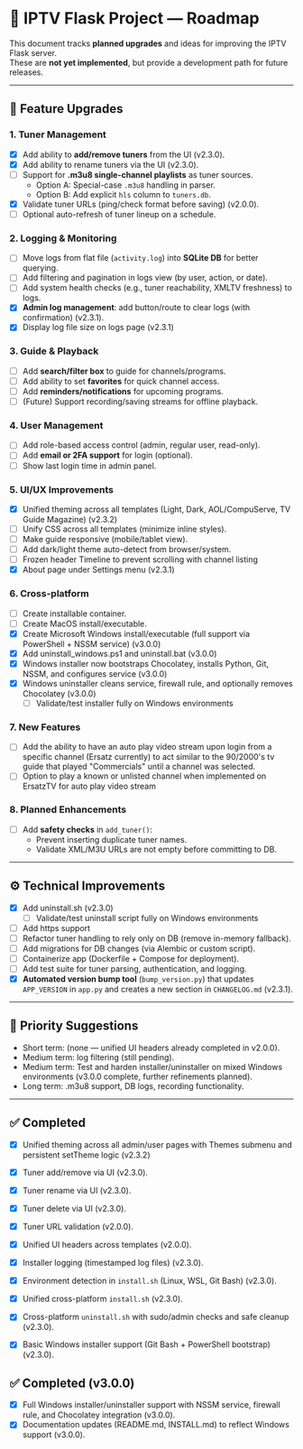 # 📌 IPTV Flask Project — Roadmap

This document tracks **planned upgrades** and ideas for improving the IPTV Flask server.  
These are **not yet implemented**, but provide a development path for future releases.

---

## 🔮 Feature Upgrades

### 1. Tuner Management
- [x] Add ability to **add/remove tuners** from the UI (v2.3.0).
- [x] Add ability to rename tuners via the UI (v2.3.0).  
- [ ] Support for **.m3u8 single-channel playlists** as tuner sources.  
  - Option A: Special-case `.m3u8` handling in parser.  
  - Option B: Add explicit `hls` column to `tuners.db`.  
- [x] Validate tuner URLs (ping/check format before saving) (v2.0.0).  
- [ ] Optional auto-refresh of tuner lineup on a schedule.

### 2. Logging & Monitoring
- [ ] Move logs from flat file (`activity.log`) into **SQLite DB** for better querying.  
- [ ] Add filtering and pagination in logs view (by user, action, or date).  
- [ ] Add system health checks (e.g., tuner reachability, XMLTV freshness) to logs.  
- [x] **Admin log management**: add button/route to clear logs (with confirmation) (v2.3.1).
- [x] Display log file size on logs page (v2.3.1)

### 3. Guide & Playback
- [ ] Add **search/filter box** to guide for channels/programs.  
- [ ] Add ability to set **favorites** for quick channel access.  
- [ ] Add **reminders/notifications** for upcoming programs.  
- [ ] (Future) Support recording/saving streams for offline playback.

### 4. User Management
- [ ] Add role-based access control (admin, regular user, read-only).  
- [ ] Add **email or 2FA support** for login (optional).  
- [ ] Show last login time in admin panel.  

### 5. UI/UX Improvements
- [x] Unified theming across all templates (Light, Dark, AOL/CompuServe, TV Guide Magazine) (v2.3.2)
- [ ] Unify CSS across all templates (minimize inline styles).  
- [ ] Make guide responsive (mobile/tablet view).  
- [ ] Add dark/light theme auto-detect from browser/system.  
- [ ] Frozen header Timeline to prevent scrolling with channel listing
- [x] About page under Settings menu (v2.3.1)

### 6. Cross-platform
- [ ] Create installable container.  
- [ ] Create MacOS install/executable.
- [x] Create Microsoft Windows install/executable (full support via PowerShell + NSSM service) (v3.0.0)
- [x] Add uninstall_windows.ps1 and uninstall.bat (v3.0.0)
- [x] Windows installer now bootstraps Chocolatey, installs Python, Git, NSSM, and configures service (v3.0.0)
- [x] Windows uninstaller cleans service, firewall rule, and optionally removes Chocolatey (v3.0.0)  
  - [ ] Validate/test installer fully on Windows environments

### 7. New Features
- [ ] Add the ability to have an auto play video stream upon login from a specific channel (Ersatz currently) to act similar to the 90/2000's tv guide that played "Commercials" until a channel was selected.  
- [ ] Option to play a known or unlisted channel when implemented on ErsatzTV for auto play video stream

### 8. Planned Enhancements
- [ ] Add **safety checks** in `add_tuner()`:
  - Prevent inserting duplicate tuner names.
  - Validate XML/M3U URLs are not empty before committing to DB.

---

## ⚙️ Technical Improvements
- [x] Add uninstall.sh (v2.3.0)  
  - [ ] Validate/test uninstall script fully on Windows environments
- [ ] Add https support  
- [ ] Refactor tuner handling to rely only on DB (remove in-memory fallback).  
- [ ] Add migrations for DB changes (via Alembic or custom script).  
- [ ] Containerize app (Dockerfile + Compose for deployment).  
- [ ] Add test suite for tuner parsing, authentication, and logging.  
- [x] **Automated version bump tool** (`bump_version.py`) that updates `APP_VERSION` in `app.py` and creates a new section in `CHANGELOG.md` (v2.3.1).  

---

## 📅 Priority Suggestions
- Short term: (none — unified UI headers already completed in v2.0.0).  
- Medium term: log filtering (still pending).  
- Medium term: Test and harden installer/uninstaller on mixed Windows environments (v3.0.0 complete, further refinements planned).  
- Long term: .m3u8 support, DB logs, recording functionality.  

---

## ✅ Completed
- [x] Unified theming across all admin/user pages with Themes submenu and persistent setTheme logic (v2.3.2)
- [x] Tuner add/remove via UI (v2.3.0).  
- [x] Tuner rename via UI (v2.3.0).  
- [x] Tuner delete via UI (v2.3.0).  
- [x] Tuner URL validation (v2.0.0).  
- [x] Unified UI headers across templates (v2.0.0).  
- [x] Installer logging (timestamped log files) (v2.3.0).  
- [x] Environment detection in `install.sh` (Linux, WSL, Git Bash) (v2.3.0).  
- [x] Unified cross-platform `install.sh` (v2.3.0).  
- [x] Cross-platform `uninstall.sh` with sudo/admin checks and safe cleanup (v2.3.0).  
- [x] Basic Windows installer support (Git Bash + PowerShell bootstrap) (v2.3.0).  



## ✅ Completed (v3.0.0)
- [x] Full Windows installer/uninstaller support with NSSM service, firewall rule, and Chocolatey integration (v3.0.0).
- [x] Documentation updates (README.md, INSTALL.md) to reflect Windows support (v3.0.0).
